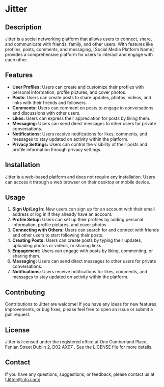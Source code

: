 # Jitter

## Description
Jitter is a social networking platform that allows users to connect, share, and communicate with friends, family, and other users. With features like profiles, posts, comments, and messaging, [Social Media Platform Name] provides a comprehensive platform for users to interact and engage with each other.

## Features
- **User Profiles:** Users can create and customize their profiles with personal information, profile pictures, and cover photos.
- **Posts:** Users can create posts to share updates, photos, videos, and links with their friends and followers.
- **Comments:** Users can comment on posts to engage in conversations and discussions with other users.
- **Likes:** Users can express their appreciation for posts by liking them.
- **Messaging:** Users can send direct messages to other users for private conversations.
- **Notifications:** Users receive notifications for likes, comments, and messages to stay updated on activity within the platform.
- **Privacy Settings:** Users can control the visibility of their posts and profile information through privacy settings.

## Installation
Jitter is a web-based platform and does not require any installation. Users can access it through a web browser on their desktop or mobile device.

## Usage
1. **Sign Up/Log In:** New users can sign up for an account with their email address or log in if they already have an account.
2. **Profile Setup:** Users can set up their profiles by adding personal information, profile pictures, and cover photos.
3. **Connecting with Others:** Users can search for and connect with friends and other users to start following their posts.
4. **Creating Posts:** Users can create posts by typing their updates, uploading photos or videos, or sharing links.
5. **Engagement:** Users can engage with posts by liking, commenting, or sharing them.
6. **Messaging:** Users can send direct messages to other users for private conversations.
7. **Notifications:** Users receive notifications for likes, comments, and messages to stay updated on activity within the platform.

## Contributing
Contributions to Jitter are welcome! If you have any ideas for new features, improvements, or bug fixes, please feel free to open an issue or submit a pull request.

## License
Jitter is licensed under the registered office at One Cumberland Place, Fenian Street Dublin 2, D02 AX07  . See the LICENSE file for more details.

## Contact
If you have any questions, suggestions, or feedback, please contact us at [Jitter@info.com].

